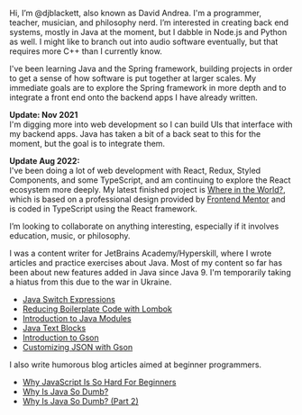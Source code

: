 Hi, I’m @djblackett, also known as David Andrea. I'm a programmer, teacher, musician, and philosophy nerd. 
I’m interested in creating back end systems, mostly in Java at the moment, but I dabble in Node.js and Python as well. I might like to branch out into audio software eventually, but that requires more C++ than I currently know.

I've been learning Java and the Spring framework, building projects in order to get a sense of how software is put together at larger scales. My immediate goals are to explore the Spring framework in more depth and to integrate a front end onto the backend apps I have already written. 

**Update: Nov 2021**  
I'm digging more into web development so I can build UIs that interface with my backend apps. Java has taken a bit of a back seat to this for the moment, but the goal is to integrate them. 

**Update Aug 2022:**  
I've been doing a lot of web development with React, Redux, Styled Components, and some TypeScript, and am continuing to explore the React ecosystem more deeply. 
My latest finished project is [Where in the World?](https://djblackett.github.io/rest-countries-api/), which is based on a professional design provided by [Frontend Mentor](https://frontendmentor.io) and is coded in TypeScript using the React framework.

I’m looking to collaborate on anything interesting, especially if it involves education, music, or philosophy.  
  
  
I was a content writer for JetBrains Academy/Hyperskill, where I wrote articles and practice exercises about Java. Most of my content so far has been about new features added in Java since Java 9. I'm temporarily taking a hiatus from this due to the war in Ukraine. 
- [Java Switch Expressions](https://hyperskill.org/learn/step/16036)
- [Reducing Boilerplate Code with Lombok](https://hyperskill.org/learn/step/13983)
- [Introduction to Java Modules](https://hyperskill.org/learn/step/15647)
- [Java Text Blocks](https://hyperskill.org/learn/step/17316)
- [Introduction to Gson](https://hyperskill.org/learn/step/18251)
- [Customizing JSON with Gson](https://hyperskill.org/learn/step/18259)


I also write humorous blog articles aimed at beginner programmers.
- [Why JavaScript Is So Hard For Beginners](https://medium.com/@daveandrea/why-javascript-is-so-hard-for-beginners-b86eb818c4d7)
- [Why Is Java So Dumb?](https://medium.com/@daveandrea/why-is-java-so-dumb-1990b9ac77c4)
- [Why Is Java So Dumb? (Part 2)](https://medium.com/@daveandrea/why-is-java-so-dumb-1990b9ac77c4)

<!---
djblackett/djblackett is a ✨ special ✨ repository because its `README.md` (this file) appears on your GitHub profile.
You can click the Preview link to take a look at your changes.
--->
